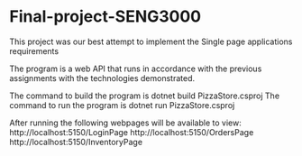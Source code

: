 # Final-project-SENG3000

This project was our best attempt to implement the Single page applications requirements

The program is a web API that runs in accordance with the previous assignments with the technologies demonstrated.

The command to build the program is dotnet build PizzaStore.csproj
The command to run the program is dotnet run PizzaStore.csproj

After running the following webpages will be available to view:
http://localhost:5150/LoginPage
http://localhost:5150/OrdersPage
http://localhost:5150/InventoryPage
